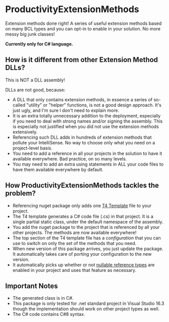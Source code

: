 # ProductivityExtensionMethods
Extension methods done right! A series of useful extension methods based on many BCL types and you can opt-in to enable in your solution. No more messy big junk classes!

**Currently only for C# language.**

## How is it different from other Extension Method DLLs?
This is NOT a DLL assembly! 

DLLs are not good, because:
- A DLL that only contains extension methods, in essence a series of so-called "utility" or "helper" functions, is not a good design approach. It's just ugly, and I'm sure I don't need to explain more.
- It is an extra totally unnecessary addition to the deployment, especially if you need to deal with strong names and/or signing the assembly. This is especially not justified when you did not use the extension methods extensively.
- Referencing such DLL adds in hundreds of extension methods that pollute your IntelliSense. No way to choose only what you need on a project-level basis. 
- You need to add a reference in all your projects in the solution to have it available everywhere. Bad practice, on so many levels.
- You may need to add an extra using statements in ALL your code files to have them available everywhere by default.

## How ProductivityExtensionMethods tackles the problem?
- Referencing nuget package only adds one [T4 Template](https://docs.microsoft.com/en-us/visualstudio/modeling/code-generation-and-t4-text-templates) file to your project.
- The T4 template generates a C# code file (.cs) in that project. It is a single partial static class, under the default namespace of the assembly.
- You add the nuget package to the project that is referenced by all your other projects. The methods are now available everywhere!
- The top section of the T4 template file has a *configuration* that you can use to switch on only the set of the methods that you need.
- When new version of this package arrives, you just update the package. It automatically takes care of porting your configuration to the new version.
- It automatically picks up whether or not [nullable reference types](https://docs.microsoft.com/en-us/dotnet/csharp/tutorials/nullable-reference-types) are enabled in your project and uses that feature as necessary.


## Important Notes
- The generated class is in C#.
- This package is only tested for .net standard project in Visual Studio 16.3 though the implementation should work on other project types as well.
- The C# code contains C#8 syntax.